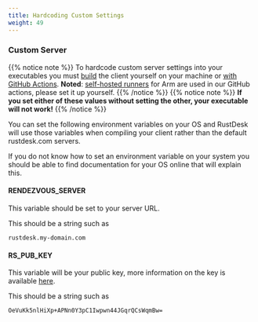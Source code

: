 ```yaml
---
title: Hardcoding Custom Settings
weight: 49
---
```


### Custom Server
{{% notice note %}}
To hardcode custom server settings into your executables you must [build](/docs/en/dev/build/) the client yourself on your machine or [with GitHub Actions](/docs/en/dev/build/all/).
**Noted**: [self-hosted runners](https://docs.github.com/en/actions/hosting-your-own-runners/managing-self-hosted-runners/about-self-hosted-runners) for Arm are used in our GitHub actions, please set it up yourself.
{{% /notice %}}
{{% notice note %}}
**If you set either of these values without setting the other, your executable will not work!**
{{% /notice %}}

You can set the following environment variables on your OS and RustDesk will use those variables when compiling your client rather than the default rustdesk.com servers.

If you do not know how to set an environment variable on your system you should be able to find documentation for your OS online that will explain this.

#### RENDEZVOUS_SERVER
This variable should be set to your server URL.

This should be a string such as
```
rustdesk.my-domain.com
```

#### RS_PUB_KEY
This variable will be your public key, more information on the key is available [here](/docs/en/self-host/install/#key).

This should be a string such as
```
OeVuKk5nlHiXp+APNn0Y3pC1Iwpwn44JGqrQCsWqmBw=
```
